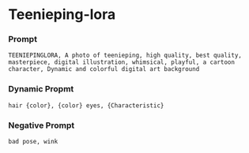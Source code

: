 # Teenieping-lora

### Prompt
```
TEENIEPINGLORA, A photo of teenieping, high quality, best quality, masterpiece, digital illustration, whimsical, playful, a cartoon character, Dynamic and colorful digital art background
```

### Dynamic Propmt
```
hair {color}, {color} eyes, {Characteristic}
```

### Negative Prompt
```
bad pose, wink
```

